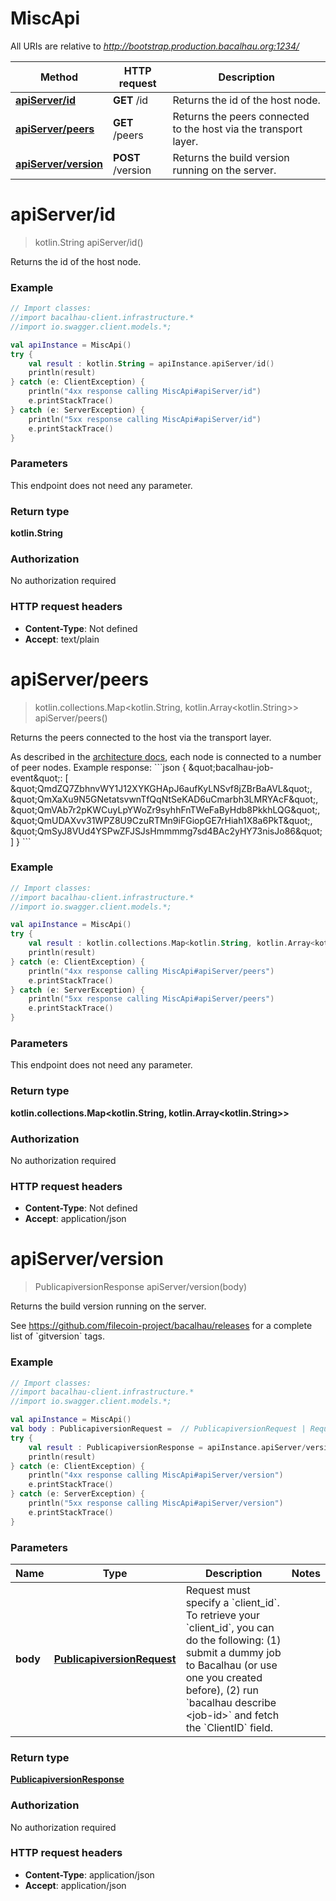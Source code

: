 # MiscApi

All URIs are relative to *http://bootstrap.production.bacalhau.org:1234/*

Method | HTTP request | Description
------------- | ------------- | -------------
[**apiServer/id**](MiscApi.md#apiServer/id) | **GET** /id | Returns the id of the host node.
[**apiServer/peers**](MiscApi.md#apiServer/peers) | **GET** /peers | Returns the peers connected to the host via the transport layer.
[**apiServer/version**](MiscApi.md#apiServer/version) | **POST** /version | Returns the build version running on the server.

<a name="apiServer/id"></a>
# **apiServer/id**
> kotlin.String apiServer/id()

Returns the id of the host node.

### Example
```kotlin
// Import classes:
//import bacalhau-client.infrastructure.*
//import io.swagger.client.models.*;

val apiInstance = MiscApi()
try {
    val result : kotlin.String = apiInstance.apiServer/id()
    println(result)
} catch (e: ClientException) {
    println("4xx response calling MiscApi#apiServer/id")
    e.printStackTrace()
} catch (e: ServerException) {
    println("5xx response calling MiscApi#apiServer/id")
    e.printStackTrace()
}
```

### Parameters
This endpoint does not need any parameter.

### Return type

**kotlin.String**

### Authorization

No authorization required

### HTTP request headers

 - **Content-Type**: Not defined
 - **Accept**: text/plain

<a name="apiServer/peers"></a>
# **apiServer/peers**
> kotlin.collections.Map&lt;kotlin.String, kotlin.Array&lt;kotlin.String&gt;&gt; apiServer/peers()

Returns the peers connected to the host via the transport layer.

As described in the [architecture docs](https://docs.bacalhau.org/about-bacalhau/architecture), each node is connected to a number of peer nodes.  Example response: &#x60;&#x60;&#x60;json {   \&quot;bacalhau-job-event\&quot;: [     \&quot;QmdZQ7ZbhnvWY1J12XYKGHApJ6aufKyLNSvf8jZBrBaAVL\&quot;,     \&quot;QmXaXu9N5GNetatsvwnTfQqNtSeKAD6uCmarbh3LMRYAcF\&quot;,     \&quot;QmVAb7r2pKWCuyLpYWoZr9syhhFnTWeFaByHdb8PkkhLQG\&quot;,     \&quot;QmUDAXvv31WPZ8U9CzuRTMn9iFGiopGE7rHiah1X8a6PkT\&quot;,     \&quot;QmSyJ8VUd4YSPwZFJSJsHmmmmg7sd4BAc2yHY73nisJo86\&quot;   ] } &#x60;&#x60;&#x60;

### Example
```kotlin
// Import classes:
//import bacalhau-client.infrastructure.*
//import io.swagger.client.models.*;

val apiInstance = MiscApi()
try {
    val result : kotlin.collections.Map<kotlin.String, kotlin.Array<kotlin.String>> = apiInstance.apiServer/peers()
    println(result)
} catch (e: ClientException) {
    println("4xx response calling MiscApi#apiServer/peers")
    e.printStackTrace()
} catch (e: ServerException) {
    println("5xx response calling MiscApi#apiServer/peers")
    e.printStackTrace()
}
```

### Parameters
This endpoint does not need any parameter.

### Return type

**kotlin.collections.Map&lt;kotlin.String, kotlin.Array&lt;kotlin.String&gt;&gt;**

### Authorization

No authorization required

### HTTP request headers

 - **Content-Type**: Not defined
 - **Accept**: application/json

<a name="apiServer/version"></a>
# **apiServer/version**
> PublicapiversionResponse apiServer/version(body)

Returns the build version running on the server.

See https://github.com/filecoin-project/bacalhau/releases for a complete list of &#x60;gitversion&#x60; tags.

### Example
```kotlin
// Import classes:
//import bacalhau-client.infrastructure.*
//import io.swagger.client.models.*;

val apiInstance = MiscApi()
val body : PublicapiversionRequest =  // PublicapiversionRequest | Request must specify a `client_id`. To retrieve your `client_id`, you can do the following: (1) submit a dummy job to Bacalhau (or use one you created before), (2) run `bacalhau describe <job-id>` and fetch the `ClientID` field.
try {
    val result : PublicapiversionResponse = apiInstance.apiServer/version(body)
    println(result)
} catch (e: ClientException) {
    println("4xx response calling MiscApi#apiServer/version")
    e.printStackTrace()
} catch (e: ServerException) {
    println("5xx response calling MiscApi#apiServer/version")
    e.printStackTrace()
}
```

### Parameters

Name | Type | Description  | Notes
------------- | ------------- | ------------- | -------------
 **body** | [**PublicapiversionRequest**](PublicapiversionRequest.md)| Request must specify a &#x60;client_id&#x60;. To retrieve your &#x60;client_id&#x60;, you can do the following: (1) submit a dummy job to Bacalhau (or use one you created before), (2) run &#x60;bacalhau describe &lt;job-id&gt;&#x60; and fetch the &#x60;ClientID&#x60; field. |

### Return type

[**PublicapiversionResponse**](PublicapiversionResponse.md)

### Authorization

No authorization required

### HTTP request headers

 - **Content-Type**: application/json
 - **Accept**: application/json

